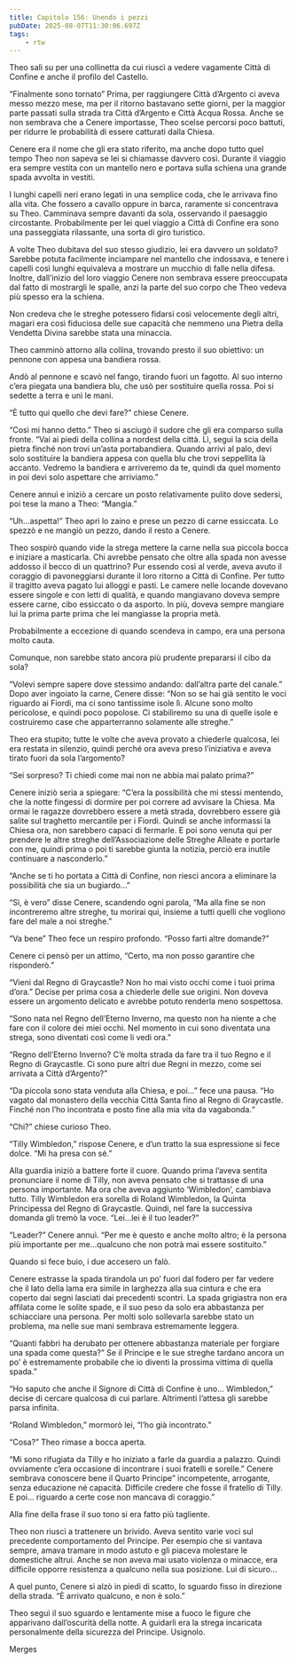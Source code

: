 ```yaml
---
title: Capitolo 156: Unendo i pezzi
pubDate: 2025-08-07T11:30:06.697Z
tags:
    - rtw
---
```











Theo salì su per una collinetta da cui riuscì a vedere vagamente Città di Confine e anche il profilo del Castello.


“Finalmente sono tornato” Prima, per raggiungere Città d’Argento ci aveva messo mezzo mese, ma per il ritorno bastavano sette giorni, per la maggior parte passati sulla strada tra Città d’Argento e Città Acqua Rossa. Anche se non sembrava che a Cenere importasse, Theo scelse percorsi poco battuti, per ridurre le probabilità di essere catturati dalla Chiesa.


Cenere era il nome che gli era stato riferito, ma anche dopo tutto quel tempo Theo non sapeva se lei si chiamasse davvero così. Durante il viaggio era sempre vestita con un mantello nero e portava sulla schiena una grande spada avvolta in vestiti.


I lunghi capelli neri erano legati in una semplice coda, che le arrivava fino alla vita. Che fossero a cavallo oppure in barca, raramente si concentrava su Theo. Camminava sempre davanti da sola, osservando il paesaggio circostante. Probabilmente per lei quel viaggio a Città di Confine era sono una passeggiata rilassante, una sorta di giro turistico.


A volte Theo dubitava del suo stesso giudizio, lei era davvero un soldato? Sarebbe potuta facilmente inciampare nel mantello che indossava, e tenere i capelli così lunghi equivaleva a mostrare un mucchio di falle nella difesa. Inoltre, dall’inizio del loro viaggio Cenere non sembrava essere preoccupata dal fatto di mostrargli le spalle, anzi la parte del suo corpo che Theo vedeva più spesso era la schiena.


Non credeva che le streghe potessero fidarsi così velocemente degli altri, magari era così fiduciosa delle sue capacità che nemmeno una Pietra della Vendetta Divina sarebbe stata una minaccia.


Theo camminò attorno alla collina, trovando presto il suo obiettivo: un pennone con appesa una bandiera rossa.


Andò al pennone e scavò nel fango, tirando fuori un fagotto. Al suo interno c’era piegata una bandiera blu, che usò per sostituire quella rossa. Poi si sedette a terra e unì le mani.


“È tutto qui quello che devi fare?” chiese Cenere.


“Così mi hanno detto.” Theo si asciugò il sudore che gli era comparso sulla fronte. “Vai ai piedi della collina a nordest della città. Lì, segui la scia della pietra finché non trovi un’asta portabandiera. Quando arrivi al palo, devi solo sostituire la bandiera appesa con quella blu che trovi seppellita là accanto. Vedremo la bandiera e arriveremo da te, quindi da quel momento in poi devi solo aspettare che arriviamo.”


Cenere annuì e iniziò a cercare un posto relativamente pulito dove sedersi, poi tese la mano a Theo: “Mangia.”


“Uh…aspetta!” Theo aprì lo zaino e prese un pezzo di carne essiccata. Lo spezzò e ne mangiò un pezzo, dando il resto a Cenere.


Theo sospirò quando vide la strega mettere la carne nella sua piccola bocca e iniziare a masticarla. Chi avrebbe pensato che oltre alla spada non avesse addosso il becco di un quattrino? Pur essendo così al verde, aveva avuto il coraggio di pavoneggiarsi durante il loro ritorno a Città di Confine. Per tutto il tragitto aveva pagato lui alloggi e pasti. Le camere nelle locande dovevano essere singole e con letti di qualità, e quando mangiavano doveva sempre essere carne, cibo essiccato o da asporto. In più, doveva sempre mangiare lui la prima parte prima che lei mangiasse la propria metà.


Probabilmente a eccezione di quando scendeva in campo, era una persona molto cauta.


Comunque, non sarebbe stato ancora più prudente prepararsi il cibo da sola?


“Volevi sempre sapere dove stessimo andando: dall’altra parte del canale.” Dopo aver ingoiato la carne, Cenere disse: “Non so se hai già sentito le voci riguardo ai Fiordi, ma ci sono tantissime isole lì. Alcune sono molto pericolose, e quindi poco popolose. Ci stabiliremo su una di quelle isole e costruiremo case che apparterranno solamente alle streghe.”


Theo era stupito; tutte le volte che aveva provato a chiederle qualcosa, lei era restata in silenzio, quindi perché ora aveva preso l’iniziativa e aveva tirato fuori da sola l’argomento?


“Sei sorpreso? Ti chiedi come mai non ne abbia mai palato prima?”


Cenere iniziò seria a spiegare: “C’era la possibilità che mi stessi mentendo, che la notte fingessi di dormire per poi correre ad avvisare la Chiesa. Ma ormai le ragazze dovrebbero essere a metà strada, dovrebbero essere già salite sul traghetto mercantile per i Fiordi. Quindi se anche informassi la Chiesa ora, non sarebbero capaci di fermarle. E poi sono venuta qui per prendere le altre streghe dell’Associazione delle Streghe Alleate e portarle con me, quindi prima o poi ti sarebbe giunta la notizia, perciò era inutile continuare a nasconderlo.”


“Anche se ti ho portata a Città di Confine, non riesci ancora a eliminare la possibilità che sia un bugiardo…”


“Sì, è vero” disse Cenere, scandendo ogni parola, “Ma alla fine se non incontreremo altre streghe, tu morirai qui, insieme a tutti quelli che vogliono fare del male a noi streghe.”


“Va bene” Theo fece un respiro profondo. “Posso farti altre domande?”


Cenere ci pensò per un attimo, “Certo, ma non posso garantire che risponderò.”


“Vieni dal Regno di Graycastle? Non ho mai visto occhi come i tuoi prima d’ora.” Decise per prima cosa a chiederle delle sue origini. Non doveva essere un argomento delicato e avrebbe potuto renderla meno sospettosa.


“Sono nata nel Regno dell’Eterno Inverno, ma questo non ha niente a che fare con il colore dei miei occhi. Nel momento in cui sono diventata una strega, sono diventati così come li vedi ora.”


“Regno dell’Eterno Inverno? C’è molta strada da fare tra il tuo Regno e il Regno di Graycastle. Ci sono pure altri due Regni in mezzo, come sei arrivata a Città d’Argento?”


“Da piccola sono stata venduta alla Chiesa, e poi…” fece una pausa. “Ho vagato dal monastero della vecchia Città Santa fino al Regno di Graycastle. Finché non l’ho incontrata e posto fine alla mia vita da vagabonda.“


“Chi?” chiese curioso Theo.


“Tilly Wimbledon,” rispose Cenere, e d’un tratto la sua espressione si fece dolce. “Mi ha presa con sé.”


Alla guardia iniziò a battere forte il cuore. Quando prima l’aveva sentita pronunciare il nome di Tilly, non aveva pensato che si trattasse di una persona importante. Ma ora che aveva aggiunto ‘Wimbledon’, cambiava tutto. Tilly Wimbledon era sorella di Roland Wimbledon, la Quinta Principessa del Regno di Graycastle. Quindi, nel fare la successiva domanda gli tremò la voce. “Lei…lei è il tuo leader?”


“Leader?” Cenere annuì. “Per me è questo e anche molto altro; è la persona più importante per me…qualcuno che non potrà mai essere sostituito.”


Quando si fece buio, i due accesero un falò.


Cenere estrasse la spada tirandola un po’ fuori dal fodero per far vedere che il lato della lama era simile in larghezza alla sua cintura e che era coperto dai segni lasciati dai precedenti scontri. La spada grigiastra non era affilata come le solite spade, e il suo peso da solo era abbastanza per schiacciare una persona. Per molti solo sollevarla sarebbe stato un problema, ma nelle sue mani sembrava estremamente leggera.


“Quanti fabbri ha derubato per ottenere abbastanza materiale per forgiare una spada come questa?” Se il Principe e le sue streghe tardano ancora un po’ è estremamente probabile che io diventi la prossima vittima di quella spada.”


“Ho saputo che anche il Signore di Città di Confine è uno… Wimbledon,” decise di cercare qualcosa di cui parlare. Altrimenti l’attesa gli sarebbe parsa infinita.


“Roland Wimbledon,” mormorò lei, “l’ho già incontrato.”


“Cosa?” Theo rimase a bocca aperta.


“Mi sono rifugiata da Tilly e ho iniziato a farle da guardia a palazzo. Quindi ovviamente c’era occasione di incontrare i suoi fratelli e sorelle.” Cenere sembrava conoscere bene il Quarto Principe” incompetente, arrogante, senza educazione né capacità. Difficile credere che fosse il fratello di Tilly. E poi… riguardo a certe cose non mancava di coraggio.”


Alla fine della frase il suo tono si era fatto più tagliente.


Theo non riuscì a trattenere un brivido. Aveva sentito varie voci sul precedente comportamento del Principe. Per esempio che si vantava sempre, amava tramare in modo astuto e gli piaceva molestare le domestiche altrui. Anche se non aveva mai usato violenza o minacce, era difficile opporre resistenza a qualcuno nella sua posizione. Lui di sicuro…


A quel punto, Cenere si alzò in piedi di scatto, lo sguardo fisso in direzione della strada. “È arrivato qualcuno, e non è solo.”


Theo seguì il suo sguardo e lentamente mise a fuoco le figure che apparivano dall’oscurità della notte. A guidarli era la strega incaricata personalmente della sicurezza del Principe. Usignolo.


 


Merges
                                


                                



